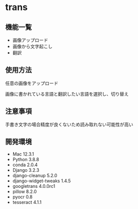 # trans

## 機能一覧
- 画像アップロード
- 画像から文字起こし
- 翻訳

## 使用方法
任意の画像をアップロード

画像に書かれている言語と翻訳したい言語を選択し、切り替え

## 注意事項
手書き文字の場合精度が良くないため読み取れない可能性が高い

## 開発環境
- Mac 12.3.1
- Python 3.8.8
- conda 2.0.4
- Django 3.2.3
- django-cleanup 5.2.0
- django-widget-tweaks 1.4.5
- googletrans 4.0.0rc1
- pillow 8.2.0
- pyocr 0.8
- tesseract 4.1.1
